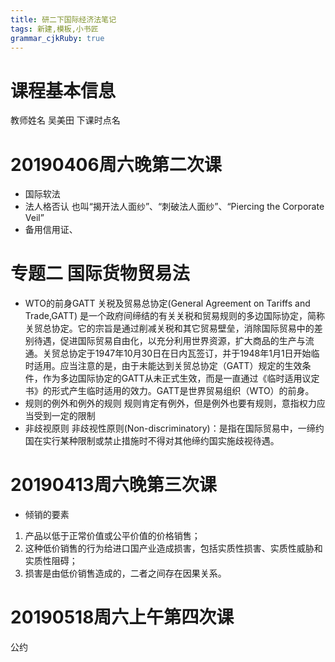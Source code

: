 ```yaml
---
title: 研二下国际经济法笔记 
tags: 新建,模板,小书匠
grammar_cjkRuby: true
---
```



# 课程基本信息
教师姓名 吴美田
下课时点名
# 20190406周六晚第二次课

- 国际软法
- 法人格否认
也叫“揭开法人面纱”、“刺破法人面纱”、“Piercing the Corporate Veil”
- 备用信用证、
# 专题二 国际货物贸易法
- WTO的前身GATT
关税及贸易总协定(General Agreement on Tariffs and Trade,GATT) 是一个政府间缔结的有关关税和贸易规则的多边国际协定，简称关贸总协定。它的宗旨是通过削减关税和其它贸易壁垒，消除国际贸易中的差别待遇，促进国际贸易自由化，以充分利用世界资源，扩大商品的生产与流通。关贸总协定于1947年10月30日在日内瓦签订，并于1948年1月1日开始临时适用。应当注意的是，由于未能达到关贸总协定（GATT）规定的生效条件，作为多边国际协定的GATT从未正式生效，而是一直通过《临时适用议定书》的形式产生临时适用的效力。GATT是世界贸易组织（WTO）的前身。
- 规则的例外和例外的规则
规则肯定有例外，但是例外也要有规则，意指权力应当受到一定的限制
- 非歧视原则
非歧视性原则(Non-discriminatory)：是指在国际贸易中，一缔约国在实行某种限制或禁止措施时不得对其他缔约国实施歧视待遇。
# 20190413周六晚第三次课
- 倾销的要素
1. 产品以低于正常价值或公平价值的价格销售；
2. 这种低价销售的行为给进口国产业造成损害，包括实质性损害、实质性威胁和实质性阻碍；
3. 损害是由低价销售造成的，二者之间存在因果关系。
# 20190518周六上午第四次课
公约


